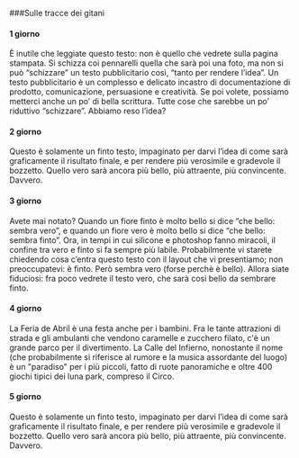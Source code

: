 ###Sulle tracce dei gitani

#### 1 giorno
È inutile che leggiate questo testo: non è quello che vedrete sulla pagina stampata. Si schizza coi pennarelli quella che sarà poi una foto, ma non si può “schizzare” un testo pubblicitario così, “tanto per rendere l’idea”. Un testo pubblicitario è un complesso e delicato incastro di documentazione di prodotto, comunicazione, persuasione e creatività. Se poi volete, possiamo metterci anche un po’ di bella scrittura. Tutte cose che sarebbe un po’ riduttivo “schizzare”.
Abbiamo reso l’idea?

#### 2 giorno
Questo è solamente un finto testo, impaginato per darvi l’idea di come sarà graficamente il risultato finale, e per rendere più verosimile e gradevole il bozzetto. Quello vero sarà ancora più bello, più attraente, più convincente. Davvero.

#### 3 giorno
Avete mai notato? Quando un fiore finto è molto bello si dice “che bello: sembra vero”, e quando un fiore vero è molto bello si dice “che bello: sembra finto”. Ora, in tempi in cui silicone e photoshop fanno miracoli, il confine tra vero e finto si fa sempre più labile. Probabilmente vi starete chiedendo cosa c’entra questo testo con il layout che vi presentiamo; non preoccupatevi: è finto. Però sembra vero (forse perchè è bello).
Allora siate fiduciosi: fra poco vedrete il testo vero, che sarà così bello da sembrare finto.

#### 4 giorno
La Feria de Abril è una festa anche per i bambini. Fra le tante attrazioni di strada e gli ambulanti che vendono caramelle e zucchero filato, c'è un grande parco per il divertimento. La Calle del Infierno, nonostante il nome (che probabilmente si riferisce al rumore e la musica assordante del luogo) è un "paradiso" per i più piccoli, fatto di ruote panoramiche e oltre 400 giochi tipici dei luna park, compreso il Circo.

#### 5 giorno
Questo è solamente un finto testo, impaginato per darvi l’idea di come sarà graficamente il risultato finale, e per rendere più verosimile e gradevole il bozzetto. Quello vero sarà ancora più bello, più attraente, più convincente. Davvero.